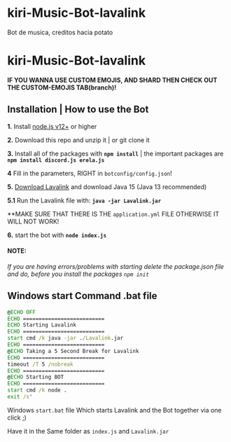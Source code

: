 # kiri-Music-Bot-lavalink
Bot de musica, creditos hacia potato

# kiri-Music-Bot-lavalink

**IF YOU WANNA USE CUSTOM EMOJIS, AND SHARD THEN CHECK OUT THE CUSTOM-EMOJIS TAB(branch)!**

## Installation | How to use the Bot

 **1.** Install [node.js v12+](https://nodejs.org/api/cli.html#cli_unhandled_rejections_mode) or higher

 **2.** Download this repo and unzip it    |    or git clone it

 **3.** Install all of the packages with **`npm install`**     |  the important packages are   **`npm install discord.js erela.js`**

 **4** Fill in the parameters, RIGHT in `botconfig/config.json`!

 **5.** [Download Lavalink](https://cdn.discordapp.com/attachments/798196676405755905/827174915714711572/Lavalink.jar) and download Java 15 (Java 13 recommended)

 **5.1** Run the Lavalink file with: **`java -jar Lavalink.jar`**

 **MAKE SURE THAT THERE IS THE `application.yml` FILE OTHERWISE IT WILL NOT WORK!

 **6.** start the bot with **`node index.js`**

#### **NOTE:**

*If you are having errors/problems with starting delete the package.json file and do, before you install the packages `npm init`*


## Windows start Command .bat file
```bat
@ECHO OFF
ECHO ==========================
ECHO Starting Lavalink
ECHO ==========================
start cmd /k java -jar ./Lavalink.jar
ECHO ==========================
@ECHO Taking a 5 Second Break for Lavalink
ECHO ==========================
timeout /T 5 /nobreak
ECHO ==========================
@ECHO Starting BOT
ECHO ==========================
start cmd /k node .
exit /s'
```
Windows `start.bat` file
Which starts Lavalink and the Bot together via one click ;)

Have it in the Same folder as `index.js` and `Lavalink.jar`
